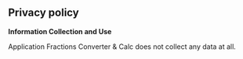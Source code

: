 ## Privacy policy
**Information Collection and Use**

Application Fractions Converter & Calc does not collect any data at all.

